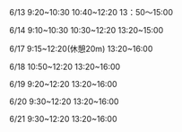 6/13
9:20~10:30
10:40~12:20
13：50～15:00

6/14
9:10~10:30
10:30~12:20
13:20~15:00

6/17
9:15~12:20(休憩20m)
13:20~16:00

6/18
10:50~12:20
13:20~16:00

6/19
9:20~12:20
13:20~16:00

6/20
9:30~12:20
13:20~16:00

6/21
9:30~12:20
13:20~16:00